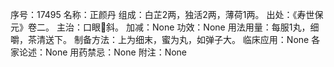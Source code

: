序号：17495
名称：正颜丹
组成：白芷2两，独活2两，薄荷1两。
出处：《寿世保元》卷二。
主治：口眼斜。
加减：None
功效：None
用法用量：每服1丸，细嚼，茶清送下。
制备方法：上为细末，蜜为丸，如弹子大。
临床应用：None
各家论述：None
用药禁忌：None
附注：None
